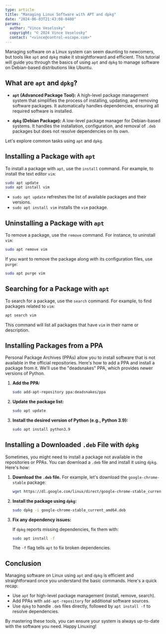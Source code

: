 ```yaml
---
type: article
title: "Managing Linux Software with APT and dpkg"
date: "2024-06-03T21:43:08-0400"
params:
  author: "Vince Veselosky"
  copyright: "© 2024 Vince Veselosky"
  contact: "<vince@control-escape.com>"
---
```


Managing software on a Linux system can seem daunting to newcomers, but tools like `apt`
and `dpkg` make it straightforward and efficient. This tutorial will guide you through
the basics of using `apt` and `dpkg` to manage software on Debian-based distributions
like Ubuntu.

<!--more-->

## What are `apt` and `dpkg`?

- **`apt` (Advanced Package Tool):** A high-level package management system that
  simplifies the process of installing, updating, and removing software packages. It
  automatically handles dependencies, ensuring all required software is installed.

- **`dpkg` (Debian Package):** A low-level package manager for Debian-based systems. It
  handles the installation, configuration, and removal of `.deb` packages but does not
  resolve dependencies on its own.

Let's explore common tasks using `apt` and `dpkg`.

## Installing a Package with `apt`

To install a package with `apt`, use the `install` command. For example, to install the
text editor `vim`:

```bash
sudo apt update
sudo apt install vim
```

- `sudo apt update` refreshes the list of available packages and their versions.
- `sudo apt install vim` installs the `vim` package.

## Uninstalling a Package with `apt`

To remove a package, use the `remove` command. For instance, to uninstall `vim`:

```bash
sudo apt remove vim
```

If you want to remove the package along with its configuration files, use `purge`:

```bash
sudo apt purge vim
```

## Searching for a Package with `apt`

To search for a package, use the `search` command. For example, to find packages related
to `vim`:

```bash
apt search vim
```

This command will list all packages that have `vim` in their name or description.

## Installing Packages from a PPA

Personal Package Archives (PPAs) allow you to install software that is not available in
the official repositories. Here's how to add a PPA and install a package from it. We'll
use the "deadsnakes" PPA, which provides newer versions of Python.

1. **Add the PPA:**

   ```bash
   sudo add-apt-repository ppa:deadsnakes/ppa
   ```

2. **Update the package list:**

   ```bash
   sudo apt update
   ```

3. **Install the desired version of Python (e.g., Python 3.9):**

   ```bash
   sudo apt install python3.9
   ```

## Installing a Downloaded `.deb` File with `dpkg`

Sometimes, you might need to install a package not available in the repositories or
PPAs. You can download a `.deb` file and install it using `dpkg`. Here's how:

1. **Download the `.deb` file.** For example, let's download the `google-chrome-stable`
   package:

   ```bash
   wget https://dl.google.com/linux/direct/google-chrome-stable_current_amd64.deb
   ```

2. **Install the package using `dpkg`:**

   ```bash
   sudo dpkg -i google-chrome-stable_current_amd64.deb
   ```

3. **Fix any dependency issues:**

   If `dpkg` reports missing dependencies, fix them with:

   ```bash
   sudo apt install -f
   ```

   The `-f` flag tells `apt` to fix broken dependencies.

## Conclusion

Managing software on Linux using `apt` and `dpkg` is efficient and straightforward once
you understand the basic commands. Here's a quick recap:

- Use `apt` for high-level package management (install, remove, search).
- Add PPAs with `add-apt-repository` for additional software sources.
- Use `dpkg` to handle `.deb` files directly, followed by `apt install -f` to resolve
  dependencies.

By mastering these tools, you can ensure your system is always up-to-date with the
software you need. Happy Linuxing!
